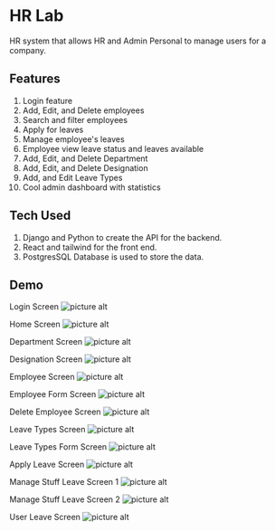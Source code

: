 # HR Lab

HR system that allows HR and Admin Personal to manage users for a company. 


## Features
 1. Login feature
 2. Add, Edit, and Delete employees
 3. Search and filter employees
 4. Apply for leaves
 5. Manage employee's leaves
 6. Employee view leave status and leaves available
 7. Add, Edit, and Delete Department
 8. Add, Edit, and Delete Designation
 9. Add, and Edit Leave Types
 10. Cool admin dashboard with statistics

## Tech Used
  1. Django and Python to create the API for the backend.
  2. React and tailwind for the front end.
  3. PostgresSQL Database is used to store the data.

## Demo
Login Screen
![picture alt](https://github.com/SjayTheGift/React_Dashboard/blob/main/public/HR%20System%20images/Login_screen.png "Login Screen")

Home Screen
![picture alt](https://github.com/SjayTheGift/React_Dashboard/blob/main/public/HR%20System%20images/Home_Screen.png "Home Screen")

Department Screen
![picture alt](https://github.com/SjayTheGift/React_Dashboard/blob/main/public/HR%20System%20images/Department_Screen.png "Department Screen")

Designation Screen
![picture alt](https://github.com/SjayTheGift/React_Dashboard/blob/main/public/HR%20System%20images/Designation_Screen.png "Designation Screen")

Employee Screen
![picture alt](https://github.com/SjayTheGift/React_Dashboard/blob/main/public/HR%20System%20images/Employee_Screen.png "Employee Screen")

Employee Form Screen
![picture alt](https://github.com/SjayTheGift/React_Dashboard/blob/main/public/HR%20System%20images/Employee_Form_Screen.png "Employee Form Screen")

Delete Employee Screen
![picture alt](https://github.com/SjayTheGift/React_Dashboard/blob/main/public/HR%20System%20images/Delete_Employee_Screen.png "Delete Employee Screen")

Leave Types Screen
![picture alt](https://github.com/SjayTheGift/React_Dashboard/blob/main/public/HR%20System%20images/Leave_Types_Screen.png "Leave Types Screen")

Leave Types Form Screen
![picture alt](https://github.com/SjayTheGift/React_Dashboard/blob/main/public/HR%20System%20images/Leave_Types_Form_Screen.png "Leave Types Form Screen")

Apply Leave Screen
![picture alt](https://github.com/SjayTheGift/React_Dashboard/blob/main/public/HR%20System%20images/Apply_Leave_Screen.png "Apply Leave Screen")

Manage Stuff Leave Screen 1
![picture alt](https://github.com/SjayTheGift/React_Dashboard/blob/main/public/HR%20System%20images/Manage_Stuff_leave_Screen_1.png "Manage Stuff Leave Screen 1")

Manage Stuff Leave Screen 2
![picture alt](https://github.com/SjayTheGift/React_Dashboard/blob/main/public/HR%20System%20images/Manage_Stuff_leave_Screen_2.png "Manage Stuff Leave Screen 2")

User Leave Screen
![picture alt](https://github.com/SjayTheGift/React_Dashboard/blob/main/public/HR%20System%20images/User_Leave_Screen.png "User Leave Screen")

